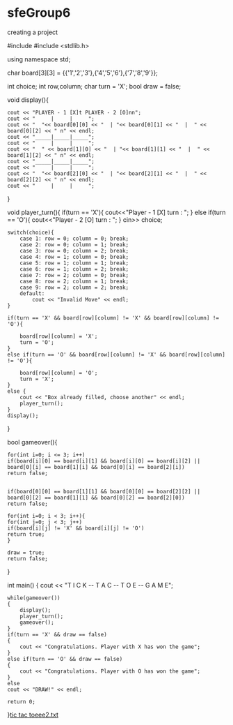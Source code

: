# sfeGroup6
creating a project

#include <iostream>
#include <stdlib.h>

using namespace std;

char board[3][3] = {{'1','2','3'},{'4','5','6'},{'7','8','9'}};

int choice;
int row,column;
char turn = 'X';
bool draw = false;

void display(){


    cout << "PLAYER - 1 [X]t PLAYER - 2 [O]nn";
    cout << "     |     |     ";
    cout << "  "<< board[0][0] << "  | "<< board[0][1] << "  |  " << board[0][2] << " n" << endl;
    cout << "_____|_____|_____";
    cout << "     |     |     ";
    cout << "  " << board[1][0] << "  | "<< board[1][1] << "  |  " << board[1][2] << " n" << endl;
    cout << "_____|_____|_____";
    cout << "     |     |     "; 
    cout << "  "<< board[2][0] << "  | "<< board[2][1] << "  |  " << board[2][2] << " n" << endl;
    cout << "     |     |     ";
}


void player_turn(){
    if(turn == 'X'){
        cout<<"Player - 1 [X] turn : ";
    }
    else if(turn == 'O'){
        cout<<"Player - 2 [O] turn : ";
    }
    cin>> choice;

    switch(choice){
        case 1: row = 0; column = 0; break;
        case 2: row = 0; column = 1; break;
        case 3: row = 0; column = 2; break;
        case 4: row = 1; column = 0; break;
        case 5: row = 1; column = 1; break;
        case 6: row = 1; column = 2; break;
        case 7: row = 2; column = 0; break;
        case 8: row = 2; column = 1; break;
        case 9: row = 2; column = 2; break;
        default:
            cout << "Invalid Move" << endl;
    }

    if(turn == 'X' && board[row][column] != 'X' && board[row][column] != 'O'){
        
        board[row][column] = 'X';
        turn = 'O';
    }
	else if(turn == 'O' && board[row][column] != 'X' && board[row][column] != 'O'){
        
        board[row][column] = 'O';
        turn = 'X';
    }
	else {
        cout << "Box already filled, choose another" << endl;
        player_turn();
    }
    display();
}


bool gameover(){
    
    for(int i=0; i <= 3; i++)
    if(board[i][0] == board[i][1] && board[i][0] == board[i][2] || board[0][i] == board[1][i] && board[0][i] == board[2][i])
    return false;


    if(board[0][0] == board[1][1] && board[0][0] == board[2][2] || board[0][2] == board[1][1] && board[0][2] == board[2][0])
    return false;

    for(int i=0; i < 3; i++){
    for(int j=0; j < 3; j++)
    if(board[i][j] != 'X' && board[i][j] != 'O')
    return true;
	}

    draw = true;
    return false;
}


int main()
{
    cout << "T I C K -- T A C -- T O E -- G A M E";
    
    while(gameover())
	{
        display();
        player_turn();
        gameover();
    }
    if(turn == 'X' && draw == false)
	{
        cout << "Congratulations. Player with X has won the game";
    }
    else if(turn == 'O' && draw == false)
	{
        cout << "Congratulations. Player with O has won the game";
    }
    else
    cout << "DRAW!" << endl;
	
	return 0;
}[tic tac toeee2.txt](https://github.com/PercyLech/sfeGroup6/files/6833278/tic.tac.toeee2.txt)
